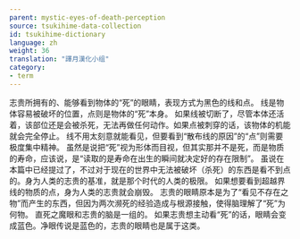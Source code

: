```yaml
---
parent: mystic-eyes-of-death-perception
source: tsukihime-data-collection
id: tsukihime-dictionary
language: zh
weight: 36
translation: "譯月漢化小组"
category:
- term
---
```


志贵所拥有的、能够看到物体的“死”的眼睛，表现方式为黑色的线和点。
线是物体容易被破坏的位置，点则是物体的“死”本身。
如果线被切断了，尽管本体还活着，该部位还是会被杀死，无法再做任何动作。如果点被刺穿的话，该物体的机能就会完全停止。
线不用太刻意就能看见，但要看到“散布线的原因”的“点”则需要极度集中精神。
虽然是说把“死”视为形体而目视，但其实那并不是死，而是物质的寿命，应该说，是“读取的是寿命在出生的瞬间就决定好的存在限制”。
虽说在本篇中已经提过了，不过对于现在的世界中无法被破坏（杀死）的东西是看不到点的。身为人类的志贵的基准，就是那个时代的人类的极限。
如果想要看到超越界线的物质的点，身为人类的志贵就会崩毁。
志贵的眼睛原本是为了“看见不存在之物”而产生的东西，但因为两次濒死的经验造成与根源接触，使得脑理解了“死”为何物。
直死之魔眼和志贵的脑是一组的。
如果志贵想主动看“死”的话，眼睛会变成蓝色。净眼传说是蓝色的，志贵的眼睛也是属于这类。
